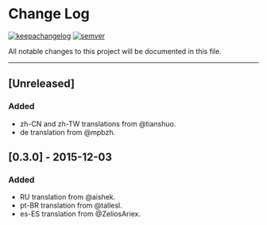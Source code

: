 # Change Log
[![keepachangelog](https://img.shields.io/badge/keep%20a-changelog-orange.svg)](http://keepachangelog.com/)
[![semver](https://img.shields.io/badge/semver-versioning-red.svg)](http://semver.org/)

All notable changes to this project will be documented in this file. 

---

## [Unreleased]
### Added
- zh-CN and zh-TW translations from @tianshuo.
- de translation from @mpbzh.

## [0.3.0] - 2015-12-03
### Added
- RU translation from @aishek.
- pt-BR translation from @tallesl.
- es-ES translation from @ZeliosAriex.
